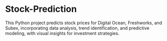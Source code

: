 # Stock-Prediction
 This Python project predicts stock prices for Digital Ocean, Freshworks, and Subex, incorporating data analysis, trend identification, and predictive modeling, with visual insights for investment strategies.

